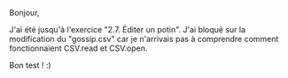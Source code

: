 Bonjour,

J'ai été jusqu'à l'exercice "2.7. Éditer un potin". J'ai bloqué sur la modification du "gossip.csv" car je n'arrivais pas à comprendre comment fonctionnaient CSV.read et CSV.open.

Bon test ! :)